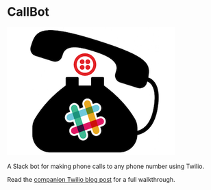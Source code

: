 # CallBot
<img src="static/img/slack-twilio-phone.png">

A Slack bot for making phone calls to any phone number using Twilio.

Read the 
[companion Twilio blog post](https://twilio.com/blog/2016/05/add-phone-calling-slack-python.html)
for a full walkthrough.
